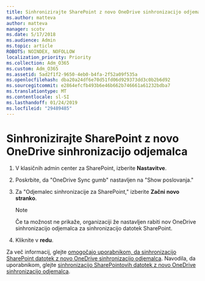 ```yaml
---
title: Sinhronizirajte SharePoint z novo OneDrive sinhronizacijo odjemalca
ms.author: matteva
author: matteva
manager: scotv
ms.date: 5/17/2018
ms.audience: Admin
ms.topic: article
ROBOTS: NOINDEX, NOFOLLOW
localization_priority: Priority
ms.collection: Adm_O365
ms.custom: Adm_O365
ms.assetid: 5ad2f1f2-9650-4eb0-b4fa-2f52a09f535a
ms.openlocfilehash: dba20a24df6e70d51fd06d929373dd3c0b2b6d92
ms.sourcegitcommit: e2864efcfb493b6e46b662b746661a61232bdba7
ms.translationtype: MT
ms.contentlocale: sl-SI
ms.lasthandoff: 01/24/2019
ms.locfileid: "29489485"
---
```

# <a name="sync-sharepoint-files-with-the-new-onedrive-sync-client"></a>Sinhronizirajte SharePoint z novo OneDrive sinhronizacijo odjemalca

1. V klasičnih admin center za SharePoint, izberite **Nastavitve**.
    
2. Poskrbite, da "OneDrive Sync gumb" nastavljen na "Show poslovanja."
    
3. Za "Odjemalec sinhronizacije za SharePoint," izberite **Začni novo stranko**.
    
    > [!NOTE]
    > Če ta možnost ne prikaže, organizaciji že nastavljen rabiti nov OneDrive sinhronizacijo odjemalca za sinhronizacijo datotek SharePoint. 
  
4. Kliknite v **redu**.
    
Za več informacij, glejte [omogočajo uporabnikom, da sinhronizacijo SharePoint datotek z novo OneDrive sinhronizacijo odjemalca](https://go.microsoft.com/fwlink/?linkid=866433). Navodila, da uporabnikom, glejte [sinhronizacijo SharePointovih datotek z novo OneDrive sinhronizacijo odjemalca](https://go.microsoft.com/fwlink/?linkid=866427).
  


